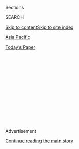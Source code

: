 <div id="app">

<div>

<div>

<div>

<div class="NYTAppHideMasthead css-1q2w90k e1suatyy0">

<div class="section css-ui9rw0 e1suatyy2">

<div class="css-eph4ug er09x8g0">

<div class="css-6n7j50">

</div>

<span class="css-1dv1kvn">Sections</span>

<div class="css-10488qs">

<span class="css-1dv1kvn">SEARCH</span>

</div>

[Skip to content](#site-content)[Skip to site index](#site-index)

</div>

<div id="masthead-section-label" class="css-1wr3we4 eaxe0e00">

[Asia
Pacific](https://www.nytimes.com/section/world/asia)

</div>

<div class="css-10698na e1huz5gh0">

</div>

</div>

<div id="masthead-bar-one" class="section hasLinks css-15hmgas e1csuq9d3">

<div class="css-uqyvli e1csuq9d0">

</div>

<div class="css-1uqjmks e1csuq9d1">

</div>

<div class="css-9e9ivx">

[](https://myaccount.nytimes.com/auth/login?response_type=cookie&client_id=vi)

</div>

<div class="css-1bvtpon e1csuq9d2">

[Today’s
Paper](https://www.nytimes.com/section/todayspaper)

</div>

</div>

</div>

</div>

<div data-aria-hidden="false">

<div id="site-content" data-role="main">

<div>

<div class="css-1aor85t" style="opacity:0.000000001;z-index:-1;visibility:hidden">

<div class="css-1hqnpie">

<div class="css-epjblv">

<span class="css-17xtcya">[Asia
Pacific](/section/world/asia)</span><span class="css-x15j1o">|</span><span class="css-fwqvlz">Reporting
on Life, Death and Corruption in Southeast
Asia</span>

</div>

<div class="css-k008qs">

<div class="css-1iwv8en">

<span class="css-18z7m18"></span>

<div>

</div>

</div>

<span class="css-1n6z4y">https://nyti.ms/1oVP5rQ</span>

<div class="css-1705lsu">

<div class="css-4xjgmj">

<div class="css-4skfbu" data-role="toolbar" data-aria-label="Social Media Share buttons, Save button, and Comments Panel with current comment count" data-testid="share-tools">

  - 
  - 
  - 
  - 
    
    <div class="css-6n7j50">
    
    </div>

  - 

</div>

</div>

</div>

</div>

</div>

</div>

<div id="NYT_TOP_BANNER_REGION" class="css-13pd83m">

</div>

<div id="top-wrapper" class="css-1sy8kpn">

<div id="top-slug" class="css-l9onyx">

Advertisement

</div>

[Continue reading the main
story](#after-top)

<div class="ad top-wrapper" style="text-align:center;height:100%;display:block;min-height:250px">

<div id="top" class="place-ad" data-position="top" data-size-key="top">

</div>

</div>

<div id="after-top">

</div>

</div>

<div id="sponsor-wrapper" class="css-1hyfx7x">

<div id="sponsor-slug" class="css-19vbshk">

Supported by

</div>

[Continue reading the main
story](#after-sponsor)

<div id="sponsor" class="ad sponsor-wrapper" style="text-align:center;height:100%;display:block">

</div>

<div id="after-sponsor">

</div>

</div>

Reporter's Notebook

<div class="css-1vkm6nb ehdk2mb0">

# Reporting on Life, Death and Corruption in Southeast Asia

</div>

<div class="css-79elbk" data-testid="photoviewer-wrapper">

<div class="css-z3e15g" data-testid="photoviewer-wrapper-hidden">

</div>

<div class="css-1a48zt4 ehw59r15" data-testid="photoviewer-children">

![<span class="css-16f3y1r e13ogyst0" data-aria-hidden="true">Thai
soldiers facing rival groups of antigovernment and pro-government
protesters in Bangkok in April
2010.</span><span class="css-cnj6d5 e1z0qqy90" itemprop="copyrightHolder"><span class="css-1ly73wi e1tej78p0">Credit...</span><span><span>Agnes
Dherbeys for The New York
Times</span></span></span>](https://static01.nyt.com/images/2016/02/21/world/alt-fuller/alt-fuller-articleLarge.jpg?quality=75&auto=webp&disable=upscale)

</div>

</div>

<div class="css-xt80pu e12qa4dv0">

<div class="css-18e8msd">

<div class="css-vp77d3 epjyd6m0">

<div class="css-1baulvz">

By [<span class="css-1baulvz last-byline" itemprop="name">Thomas
Fuller</span>](https://www.nytimes.com/by/thomas-fuller)

</div>

</div>

  - Feb. 21,
    2016

  - 
    
    <div class="css-4xjgmj">
    
    <div class="css-d8bdto" data-role="toolbar" data-aria-label="Social Media Share buttons, Save button, and Comments Panel with current comment count" data-testid="share-tools">
    
      - 
      - 
      - 
      - 
        
        <div class="css-6n7j50">
        
        </div>
    
      - 
    
    </div>
    
    </div>

</div>

</div>

<div class="section meteredContent css-1r7ky0e" name="articleBody" itemprop="articleBody">

<div class="css-1fanzo5 StoryBodyCompanionColumn">

<div class="css-53u6y8">

BANGKOK — The protesters built what looked like medieval ramparts topped
with sharpened wooden stakes in the heart of Bangkok. The military was
preparing to sweep them out.

As the sun was setting, I spotted Maj. Gen. Khattiya Sawatdiphol, a
renegade who had defected to the protesters, and asked him what he would
do next.

His “people’s army” would not back down, he said. “The military cannot
get in here.”

Then came a loud crack, the sound of a sniper’s bullet breaking the
sound barrier. General Khattiya [collapsed at my
feet](http://www.nytimes.com/2010/05/14/world/asia/14thai.html).

One blink earlier he was answering my questions. Now he was slumped on
the ground, his vacant eyes still open, as blood spilled onto his
camouflage uniform. The world around me went into slow motion as I
watched the general being dragged away by his supporters.

</div>

</div>

<div class="css-1fanzo5 StoryBodyCompanionColumn">

<div class="css-53u6y8">

I have covered life and death in Southeast Asia for the past decade, a
job that has entailed puzzling over a missing Malaysian plane one day
(two years later, it’s still missing) and interviewing former C.I.A.
mercenaries who were being hunted by the government in the jungles of
[Laos](http://topics.nytimes.com/top/news/international/countriesandterritories/laos/index.html?inline=nyt-geo "More news and information about Laos.")
another. I seemed to spend almost as much time dodging the authorities
as interviewing them.

</div>

</div>

<div class="css-79elbk" data-testid="photoviewer-wrapper">

<div class="css-z3e15g" data-testid="photoviewer-wrapper-hidden">

</div>

<div class="css-1a48zt4 ehw59r15" data-testid="photoviewer-children">

![<span class="css-16f3y1r e13ogyst0" data-aria-hidden="true">Maj. Gen.
Khattiya Sawatdiphol was carried to an ambulance after being shot in the
head in Bangkok on May 13,
2010.</span><span class="css-cnj6d5 e1z0qqy90" itemprop="copyrightHolder"><span class="css-1ly73wi e1tej78p0">Credit...</span><span>Steve
Pace/Reuters</span></span>](https://static01.nyt.com/images/2016/02/13/world/fuller-web2/fuller-web2-articleLarge.jpg?quality=75&auto=webp&disable=upscale)

</div>

</div>

<div class="css-1fanzo5 StoryBodyCompanionColumn">

<div class="css-53u6y8">

The bullet that felled General Khattiya in 2010 missed my head by
inches.

It is hard to speak collectively about a region of so many different
languages, ethnicities, religions and political traditions. But as I
start a new assignment in a part of the world that may as well be a
different cosmos — Northern California — I have been trying to make
sense of what I have seen in Southeast Asia.

I come back to one theme again and again: impunity.

In the killing of General Khattiya, who never regained consciousness and
died several days later, a report by an independent body concluded that
the assassin had probably fired from a building controlled by the
military.

Yet no one has ever been charged. The general who helped lead the deadly
military crackdown that ensued, killing 58 civilians, is now
[Thailand](http://topics.nytimes.com/top/news/international/countriesandterritories/thailand/index.html?inline=nyt-geo "More news and information about Thailand.")’s
prime minister.

</div>

</div>

<div class="css-1fanzo5 StoryBodyCompanionColumn">

<div class="css-53u6y8">

“Unfortunately, some people died,” said the prime minister at the time,
Abhisit Vejjajiva. A murder case against him was dismissed.

It is often no secret who is committing abuses in Southeast Asia,
whether they are illegally cutting down forests, trafficking drugs,
skimming a percentage from government transactions or shooting
protesters.

Unusual wealth, the euphemism for suspected graft, is everywhere.

The general now running Thailand, Prayuth Chan-ocha, is a career soldier
from a modest background. Yet he [declared a net worth of $4
million](http://www.nytimes.com/2015/02/10/world/asia/thailand-junta-drowning-the-opposition-in-paperwork.html),
nearly half of it in cash, soon after seizing power in a coup two years
ago. (In an odd remnant of the country’s democratic past, the members of
the junta were required to declare their
assets.)

</div>

</div>

<div class="css-79elbk" data-testid="photoviewer-wrapper">

<div class="css-z3e15g" data-testid="photoviewer-wrapper-hidden">

</div>

<div class="css-1a48zt4 ehw59r15" data-testid="photoviewer-children">

<div class="css-1xdhyk6 erfvjey0">

<span class="css-1ly73wi e1tej78p0">Image</span>

<div class="css-zjzyr8">

<div data-testid="lazyimage-container" style="height:257.77777777777777px">

</div>

</div>

</div>

<span class="css-16f3y1r e13ogyst0" data-aria-hidden="true">A Thai
antigovernment protester taking cover in Bangkok in 2010. The general
who helped lead the crackdown is now the prime
minister.</span><span class="css-cnj6d5 e1z0qqy90" itemprop="copyrightHolder"><span class="css-1ly73wi e1tej78p0">Credit...</span><span>Agnes
Dherbeys for The New York Times</span></span>

</div>

</div>

<div class="css-1fanzo5 StoryBodyCompanionColumn">

<div class="css-53u6y8">

He has never explained how he amassed this tidy sum on his annual army
salary of $40,000. “Do not judge people based on your perceptions,” he
said in a television address after he and other top-ranking army
officers and police officers revealed their fortunes.

Even in countries with tight controls on the news media, like Vietnam or
[Malaysia](http://topics.nytimes.com/top/news/international/countriesandterritories/malaysia/index.html?inline=nyt-geo "More news and information about Malaysia."),
there are brave journalists and armies of bloggers and Facebook
commenters who try to expose wrongdoing. But the problem in Southeast
Asia seems not so much exposing the truth as doing anything about it.

Watching the rise of Asia during my time here, I have wondered whether
there can be continued prosperity without justice. Can societies so
thoroughly riddled with corruption carry through with the remarkable
economic advances made over recent decades?

</div>

</div>

<div class="css-1fanzo5 StoryBodyCompanionColumn">

<div class="css-53u6y8">

To see wrongdoing here, sometimes all you have to do is knock. Across
the Mekong River, in Laos, at the edge of a forest, I found the walled
compound of Vixay Keosavang, a Laotian businessman who has been
described as the Pablo Escobar of wildlife trafficking.

After I banged on the compound’s heavy metal gate, a security guard
rolled it open. Yes, the guard said, there were live tigers, bears and
many other endangered species inside. Neighbors said trucks regularly
left Mr. Vixay’s compound loaded with lizards and pangolins, an
anteater-like animal that is rapidly disappearing because it is eaten
for supposed medicinal qualities.

Mr. Vixay had been so nonchalant in his trafficking business that he
used commercial courier services to send rhino horns and ivory tusks
directly to his company’s office in
Laos.

</div>

</div>

<div class="css-79elbk" data-testid="photoviewer-wrapper">

<div class="css-z3e15g" data-testid="photoviewer-wrapper-hidden">

</div>

<div class="css-1a48zt4 ehw59r15" data-testid="photoviewer-children">

<div class="css-1xdhyk6 erfvjey0">

<span class="css-1ly73wi e1tej78p0">Image</span>

<div class="css-zjzyr8">

<div data-testid="lazyimage-container" style="height:257.77777777777777px">

</div>

</div>

</div>

<span class="css-16f3y1r e13ogyst0" data-aria-hidden="true">General
Khattiya, a renegade officer who had allied himself with protesters, was
shot minutes after he was photographed talking with supporters in
Bangkok.</span><span class="css-cnj6d5 e1z0qqy90" itemprop="copyrightHolder"><span class="css-1ly73wi e1tej78p0">Credit...</span><span>Thomas
Fuller/The New York Times</span></span>

</div>

</div>

<div class="css-1fanzo5 StoryBodyCompanionColumn">

<div class="css-53u6y8">

Prompted by [my
article](http://www.nytimes.com/2013/03/04/world/asia/notorious-figure-in-animal-smuggling-beyond-reach-in-laos.html),
the United States State Department offered a reward of $1 million for
information leading to the dismantling of Mr. Vixay’s business, the
first such reward of its kind.

No one has come forward to claim it. Mr. Vixay has never been charged.
The Laotian authorities say they have no evidence against him.

After telling me about the animals inside, the guard called Mr. Vixay on
a cellphone and handed it to my interpreter.

</div>

</div>

<div class="css-1fanzo5 StoryBodyCompanionColumn">

<div class="css-53u6y8">

“There’s nothing there,” Mr. Vixay said. “Who told you about it?”

Laos, ruled by an authoritarian Communist party, has also constructed a
wall of silence over [the disappearance of Sombath
Somphone](http://www.nytimes.com/2013/01/11/world/asia/with-laos-disappearance-signs-of-a-liberalization-in-backslide.html),
a civic leader who had called for more public participation and
decision-making in society. Security cameras showed him being stopped at
a police checkpoint and led away in December 2012. Yet the government
has repeatedly said it has no information on his whereabouts.

The authorities in Southeast Asia have access to many of the same tools
as their counterparts in wealthier countries. What seems to be lacking
is not technology but political will to investigate powerfully connected
people. Tony Pua, an opposition leader in Malaysia, calls it a culture
of “forget it and move on.”

When a boat filled with refugees from
[Myanmar](http://topics.nytimes.com/top/news/international/countriesandterritories/myanmar/index.html?inline=nyt-geo "More news and information about Myanmar.")
was abandoned by its crew, adrift in the Andaman Sea without adequate
food or fuel last May, I obtained the number of someone on board and
asked the phone company to track the phone’s
location.

</div>

</div>

<div class="css-79elbk" data-testid="photoviewer-wrapper">

<div class="css-z3e15g" data-testid="photoviewer-wrapper-hidden">

</div>

<div class="css-1a48zt4 ehw59r15" data-testid="photoviewer-children">

<div class="css-1xdhyk6 erfvjey0">

<span class="css-1ly73wi e1tej78p0">Image</span>

<div class="css-zjzyr8">

<div data-testid="lazyimage-container" style="height:257.1333333333334px">

</div>

</div>

</div>

<span class="css-16f3y1r e13ogyst0" data-aria-hidden="true">Rohingya
migrants passing food supplies dropped by a Thai Army helicopter to
others on a boat drifting in Thai waters last May off the southern
island of Koh Lipe in the Andaman
Sea.</span><span class="css-cnj6d5 e1z0qqy90" itemprop="copyrightHolder"><span class="css-1ly73wi e1tej78p0">Credit...</span><span>Christophe
Archambault/Agence France-Presse — Getty Images</span></span>

</div>

</div>

<div class="css-1fanzo5 StoryBodyCompanionColumn">

<div class="css-53u6y8">

The phone company balked, so I contacted a friendly naval officer, Lt.
Cmdr. Veerapong Nakprasit, who persuaded the company to give me the
phone’s location on humanitarian grounds. The navy, aware that the
refugees could die without help, presumably could have made the request
and found the boat on its own.

We rented a speedboat and followed the coordinates until [we found the
stranded
boat](http://www.nytimes.com/2015/05/15/world/asia/burmese-rohingya-bangladeshi-migrants-andaman-sea.html).
Upon seeing us, several hundred rail-thin refugees, many of them women
and children, called out for help. I dictated a story by phone to the
newsroom in Hong Kong, and soon readers around the world were aware of
the refugees’ plight. We had brought bottles of water, and we tossed
them to the grateful passengers.

That evening, out of sight of journalists, the Thai Navy pushed the boat
back out into the open sea.

</div>

</div>

<div class="css-1fanzo5 StoryBodyCompanionColumn">

<div class="css-53u6y8">

The refugee crisis in Southeast Asia last year spiraled into a regional
embarrassment that forced governments to admit that their own officials
were complicit in trafficking desperate migrants from Myanmar. Yet in
Thailand, amid a supposed crackdown on trafficking by the military
junta, the head of the investigation fled to Australia and applied for
political asylum, saying he had been threatened by powerful people.

The Thai junta has not set a firm timetable for leaving power, but its
members are taking no chances.

Soon after the May 2014 coup, they issued a decree that put them above
the law for “all acts,” including the seizure of power and any
“punishments” they meted out.

The last words of the Constitution they wrote for themselves call for
blanket immunity. The junta members are “entirely discharged” for their
acts.

Lawyers representing the victims of the crackdown in 2010 say they see
little hope for justice now that the military is in power.

One of the key witnesses in the crackdown, Nattatida Meewangpla, is a
paramedic who says she saw six people shot by soldiers.

</div>

</div>

<div class="css-1fanzo5 StoryBodyCompanionColumn">

<div class="css-53u6y8">

For the past year, she has been held in detention on the orders of a
military court, charged with participating in a social media chat group
that opposed the military takeover. Her lawyers say the military is
trying to silence her.

“People were chased and killed,” she wrote to me from prison last month.
“I am the only witness still breathing.”

My decade here has been a time of intense ambivalence. I was enchanted
by people’s warmth, congeniality and politeness. When I interviewed
protesters on torrid summer days, they would often fan my face as we
spoke. I learned from my Thai friends how to laugh away life’s
disappointments and annoyances. I relished the food and marveled at the
hospitality.

But I despaired at the venality of the elites and the corruption that
engulfed the lives of so many people I interviewed. I came to see
Southeast Asia as a land of great people and bad governments, of
remarkable graciousness but distressing levels of impunity.

</div>

</div>

</div>

<div>

</div>

<div>

</div>

<div>

</div>

<div>

<div id="bottom-wrapper" class="css-1ede5it">

<div id="bottom-slug" class="css-l9onyx">

Advertisement

</div>

[Continue reading the main
story](#after-bottom)

<div id="bottom" class="ad bottom-wrapper" style="text-align:center;height:100%;display:block;min-height:90px">

</div>

<div id="after-bottom">

</div>

</div>

</div>

</div>

</div>

## Site Index

<div>

</div>

## Site Information Navigation

  - [© <span>2020</span> <span>The New York Times
    Company</span>](https://help.nytimes.com/hc/en-us/articles/115014792127-Copyright-notice)

<!-- end list -->

  - [NYTCo](https://www.nytco.com/)
  - [Contact
    Us](https://help.nytimes.com/hc/en-us/articles/115015385887-Contact-Us)
  - [Work with us](https://www.nytco.com/careers/)
  - [Advertise](https://nytmediakit.com/)
  - [T Brand Studio](http://www.tbrandstudio.com/)
  - [Your Ad
    Choices](https://www.nytimes.com/privacy/cookie-policy#how-do-i-manage-trackers)
  - [Privacy](https://www.nytimes.com/privacy)
  - [Terms of
    Service](https://help.nytimes.com/hc/en-us/articles/115014893428-Terms-of-service)
  - [Terms of
    Sale](https://help.nytimes.com/hc/en-us/articles/115014893968-Terms-of-sale)
  - [Site
    Map](https://spiderbites.nytimes.com)
  - [Help](https://help.nytimes.com/hc/en-us)
  - [Subscriptions](https://www.nytimes.com/subscription?campaignId=37WXW)

</div>

</div>

</div>

</div>
